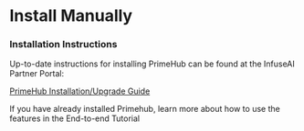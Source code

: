 # Install Manually

### Installation Instructions



Up-to-date instructions for installing PrimeHub can be found at the InfuseAI Partner Portal:

[PrimeHub Installation/Upgrade Guide](https://infuseai.notion.site/PrimeHub-Installation-Upgrade-Guide-f4f22f31b56047b1a7242bc24ce9d356)

If you have already installed Primehub, learn more about how to use the features in the End-to-end Tutorial
